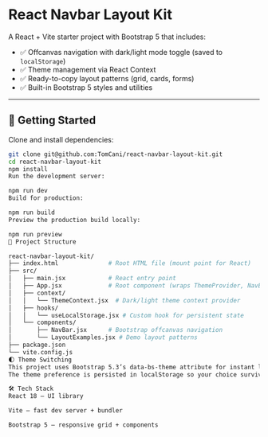 # React Navbar Layout Kit

A React + Vite starter project with Bootstrap 5 that includes:

- ✅ Offcanvas navigation with dark/light mode toggle (saved to `localStorage`)
- ✅ Theme management via React Context
- ✅ Ready-to-copy layout patterns (grid, cards, forms)
- ✅ Built-in Bootstrap 5 styles and utilities

---

## 🚀 Getting Started

Clone and install dependencies:

```bash
git clone git@github.com:TomCani/react-navbar-layout-kit.git
cd react-navbar-layout-kit
npm install
Run the development server:

npm run dev
Build for production:

npm run build
Preview the production build locally:

npm run preview
📂 Project Structure

react-navbar-layout-kit/
├── index.html              # Root HTML file (mount point for React)
├── src/
│   ├── main.jsx            # React entry point
│   ├── App.jsx             # Root component (wraps ThemeProvider, NavBar, LayoutExamples)
│   ├── context/
│   │   └── ThemeContext.jsx  # Dark/light theme context provider
│   ├── hooks/
│   │   └── useLocalStorage.jsx # Custom hook for persistent state
│   └── components/
│       ├── NavBar.jsx      # Bootstrap offcanvas navigation
│       └── LayoutExamples.jsx # Demo layout patterns
├── package.json
└── vite.config.js
🌓 Theme Switching
This project uses Bootstrap 5.3’s data-bs-theme attribute for instant light/dark mode support.
The theme preference is persisted in localStorage so your choice survives page reloads.

🛠 Tech Stack
React 18 — UI library

Vite — fast dev server + bundler

Bootstrap 5 — responsive grid + components